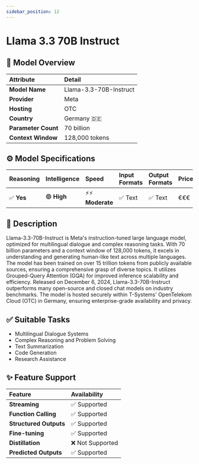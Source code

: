 ```yaml
---
sidebar_position: 12
---
```


# Llama 3.3 70B Instruct

## 🚀 Model Overview

| Attribute           | Detail                             |
| :------------------ | :--------------------------------- |
| **Model Name**      | Llama-3.3-70B-Instruct             |
| **Provider**        | Meta                               |
| **Hosting**         | OTC                                |
| **Country**         | Germany 🇩🇪                        |
| **Parameter Count** | 70 billion                         |
| **Context Window**  | 128,000 tokens                     |

## ⚙️ Model Specifications

| Reasoning | Intelligence | Speed          | Input Formats         | Output Formats        | Price             |
| :-------- | :----------- | :------------- | :-------------------- | :-------------------- | :---------------- |
| ✅ **Yes**| 🟢 **High**  | ⚡⚡ **Moderate**| ✅ Text               | ✅ Text               | €€€    |

## 📝 Description

Llama-3.3-70B-Instruct is Meta's instruction-tuned large language model, optimized for multilingual dialogue and complex reasoning tasks. With 70 billion parameters and a context window of 128,000 tokens, it excels in understanding and generating human-like text across multiple languages. The model has been trained on over 15 trillion tokens from publicly available sources, ensuring a comprehensive grasp of diverse topics. It utilizes Grouped-Query Attention (GQA) for improved inference scalability and efficiency. Released on December 6, 2024, Llama-3.3-70B-Instruct outperforms many open-source and closed chat models on industry benchmarks. The model is hosted securely within T-Systems' OpenTelekom Cloud (OTC) in Germany, ensuring enterprise-grade availability and privacy.

## ✅ Suitable Tasks

- Multilingual Dialogue Systems
- Complex Reasoning and Problem Solving
- Text Summarization
- Code Generation
- Research Assistance

## ✨ Feature Support

| Feature                | Availability     |
| :--------------------- | :--------------- |
| **Streaming**          | ✅ Supported     |
| **Function Calling**   | ✅ Supported     |
| **Structured Outputs** | ✅ Supported     |
| **Fine-tuning**        | ✅ Supported     |
| **Distillation**       | ❌ Not Supported |
| **Predicted Outputs**  | ✅ Supported     |
